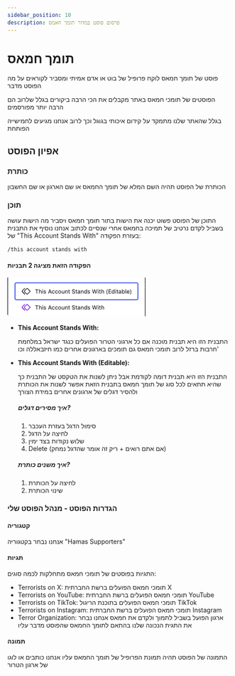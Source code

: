 ```yaml
---
sidebar_position: 10
description: פרסום פוסט במדור תומך חאמס 
---
```

# תומך חמאס
פוסט של תומך חמאס לוקח פרופיל של בוט או אדם אמיתי ומסביר לקוראים על מה הפוסט מדבר

הפוסטים של תומכי חמאס באתר מקבלים את הכי הרבה ביקורים בגלל שלרוב הם הרבה יותר מפורסמים

בגלל שהאתר שלנו מתמקד על קידום איכותי בגוגל וכך לרוב אנחנו מגיעים לחמישייה הפותחת

## אפיון הפוסט
### כותרת
הכותרת של הפוסט תהיה השם המלא של תומך החמאס או שם הארגון או שם החשבון
### תוכן
התוכן של הפוסט פשוט יכנה את הישות בתור תומך חמאס ויסביר מה הישות עושה בשביל לקדם נרטיב של תמיכה בחמאס
אחרי שנסיים לכתוב אנחנו נוסיף את התבנית של "This Account Stands With"  בעזרת הפקודה:
```
/this account stands with
```

#### הפקודה הזאת מציגה 2 תבניות

![alt text](image.png)

- **This Account Stands With:**

   התבנית הזו היא תבנית מוכנה אם כל ארגוני הטרור הפועלים כנגד ישראל במלחמת חרבות ברזל
   לרוב תומכי חמאס גם תומכים בארגונים אחרים כמו חיזבאללה וכו'
- **This Account Stands With (Editable):**

    התבנית הזו היא תבנית דומה לקודמת אבל ניתן לשנות את הטקסט של התבנית כך שהיא תתאים לכל סוג של תומך חמאס
    בתבנית הזאת אפשר לשנות את הכותרת ולהסיר דגלים של ארגונים אחרים במידת הצורך

    ##### איך מסירים דגלים?
    1. סימול הדגל בעזרת העכבר
    2. לחיצה על הדגל
    3. שלוש נקודות בצד ימין
    4. Delete (אם אתם רואים + ריק זה אומר שהדגל נמחק)

    ##### איך משנים כותרת?
    1. לחיצה על הכותרת
    2. שינוי הכותרת

### הגדרות הפוסט - מנהל הפוסט שלי
#### קטגוריה
אנחנו נבחר בקטגוריה "Hamas Supporters"
#### תגיות
התגיות בפוסטים של תומכי חמאס מתחלקות לכמה סוגים:
- Terrorists on X: תומכי חמאס הפועלים ברשת החברתית X
- Terrorists on YouTube: תומכי חמאס הפועלים ברשת החברתית YouTube
- Terrorists on TikTok: תומכי חמאס הפועלים בתוכנת הריגול TikTok
- Terrorists on Instagram: תומכי חמאס הפועלים ברשת החברתית Instagram
- Terror Organization: ארגון הפועל בשביל לתמוך ולקדם את חמאס
אנחנו נבחר את התגית הנכונה שלנו בהתאם לתומך החמאס שהפוסט מדבר עליו
#### תמונה
התמונה של הפוסט תהיה תמונת הפרופיל של תומך החמאס עליו אנחנו כותבים
או לוגו של ארגון הטרור


    

